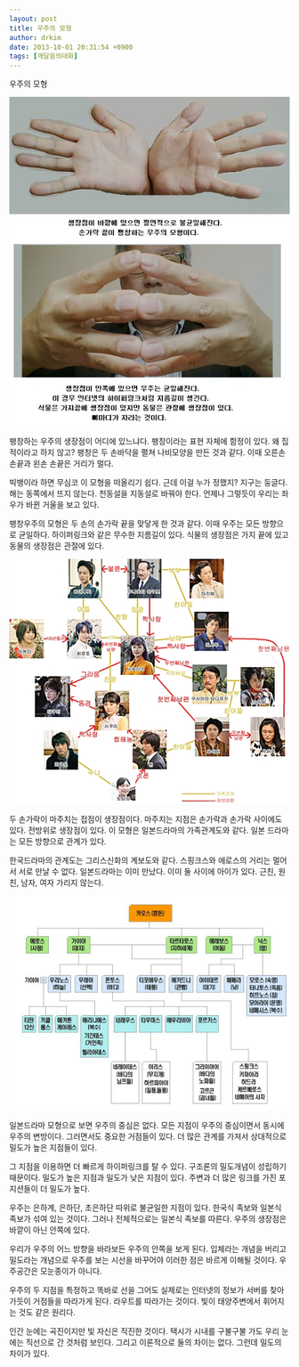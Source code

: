 ```yaml
---
layout: post
title: 우주의 모형
author: drkim
date: 2013-10-01 20:31:54 +0900
tags: [깨달음의대화]
---
```

우주의 모형 



 ![](/files/attach/images/198/673/392/20131001_200028_resized.jpg)  


팽창하는 우주의 생장점이 어디에 있느냐다. 팽창이라는 표현 자체에 함정이 있다. 왜 집적이라고 하지 않고? 팽창은 두 손바닥을 펼쳐 나비모양을 만든 것과 같다. 이때 오른손 손끝과 왼손 손끝은 거리가 멀다. 


  


빅뱅이라 하면 무심코 이 모형을 떠올리기 쉽다. 근데 이걸 누가 정했지? 지구는 둥글다. 해는 동쪽에서 뜨지 않는다. 천동설을 지동설로 바꿔야 한다. 언제나 그렇듯이 우리는 좌우가 바뀐 거울을 보고 있다. 


  


팽창우주의 모형은 두 손의 손가락 끝을 맞닿게 한 것과 같다. 이때 우주는 모든 방향으로 균일하다. 하이퍼링크와 같은 무수한 지름길이 있다. 식물의 생장점은 가지 끝에 있고 동물의 생장점은 관절에 있다.



![](/files/attach/images/198/673/392/1310371095.jpg)
  




두 손가락이 마주치는 접점이 생장점이다. 마주치는 지점은 손가락과 손가락 사이에도 있다. 전방위로 생장점이 있다. 이 모형은 일본드라마의 가족관계도와 같다. 일본 드라마는 모든 방향으로 관계가 있다.



한국드라마의 관계도는 그리스신화의 계보도와 같다. 스핑크스와 에로스의 거리는 멀어서 서로 만날 수 없다. 일본드라마는 이미 만났다. 이미 둘 사이에 아이가 있다. 근친, 원친, 남자, 여자 가리지 않는다. 



![](/files/attach/images/198/673/392/a1a1q.JPG)
  




일본드라마 모형으로 보면 우주의 중심은 없다. 모든 지점이 우주의 중심이면서 동시에 우주의 변방이다. 그러면서도 중요한 거점들이 있다. 더 많은 관계를 가져서 상대적으로 밀도가 높은 지점들이 있다. 


  


그 지점을 이용하면 더 빠르게 하이퍼링크를 탈 수 있다. 구조론의 밀도개념이 성립하기 때문이다. 밀도가 높은 지점과 밀도가 낮은 지점이 있다. 주변과 더 많은 링크를 가진 포지션들이 더 밀도가 높다. 


  


우주는 은하계, 은하단, 초은하단 따위로 불균일한 지점이 있다. 한국식 족보와 일본식 족보가 섞여 있는 것이다. 그러나 전체적으로는 일본식 족보를 따른다. 우주의 생장점은 바깥이 아닌 안쪽에 있다. 


  


우리가 우주의 어느 방향을 바라보든 우주의 안쪽을 보게 된다. 입체라는 개념을 버리고 밀도라는 개념으로 우주를 보는 시선을 바꾸어야 이러한 점은 바르게 이해될 것이다. 우주공간은 모눈종이가 아니다.


  


우주의 두 지점을 특정하고 똑바로 선을 그어도 실제로는 인터넷의 정보가 서버를 찾아가듯이 거점들을 따라가게 된다. 라우트를 따라가는 것이다. 빛이 태양주변에서 휘어지는 것도 같은 원리다. 


  


인간 눈에는 곡진이지만 빛 자신은 직진한 것이다. 택시가 시내를 구불구불 가도 우리 눈에는 직선으로 간 것처럼 보인다. 그리고 이론적으로 둘의 차이는 없다. 그런데 밀도의 차이가 있다.